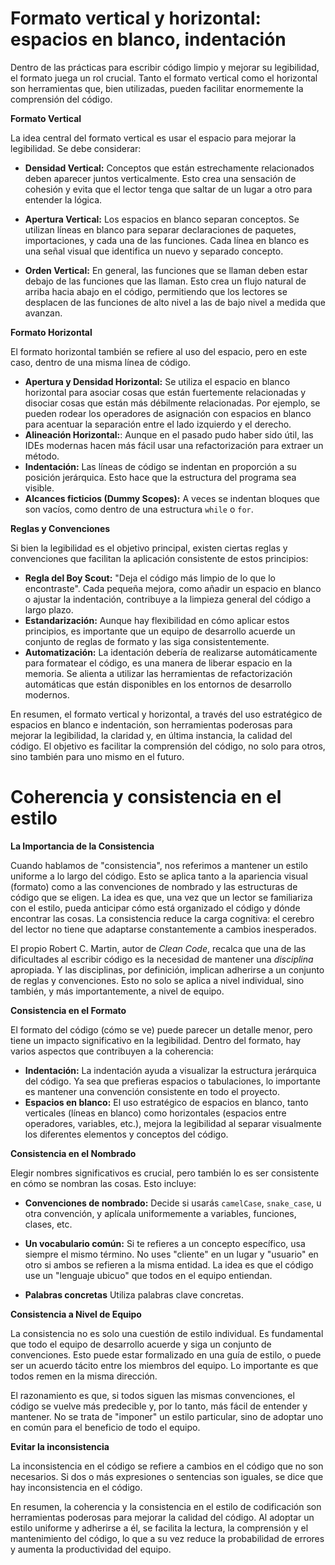 # Formato vertical y horizontal: espacios en blanco, indentación

Dentro de las prácticas para escribir código limpio y mejorar su legibilidad, el formato juega un rol crucial. Tanto el formato vertical como el horizontal son herramientas que, bien utilizadas, pueden facilitar enormemente la comprensión del código.

**Formato Vertical**

La idea central del formato vertical es usar el espacio para mejorar la legibilidad. Se debe considerar:

*   **Densidad Vertical:** Conceptos que están estrechamente relacionados deben aparecer juntos verticalmente. Esto crea una sensación de cohesión y evita que el lector tenga que saltar de un lugar a otro para entender la lógica.

*   **Apertura Vertical:** Los espacios en blanco separan conceptos. Se utilizan líneas en blanco para separar declaraciones de paquetes, importaciones, y cada una de las funciones. Cada línea en blanco es una señal visual que identifica un nuevo y separado concepto.

*   **Orden Vertical:** En general, las funciones que se llaman deben estar debajo de las funciones que las llaman. Esto crea un flujo natural de arriba hacia abajo en el código, permitiendo que los lectores se desplacen de las funciones de alto nivel a las de bajo nivel a medida que avanzan.

**Formato Horizontal**

El formato horizontal también se refiere al uso del espacio, pero en este caso, dentro de una misma línea de código.

*   **Apertura y Densidad Horizontal:** Se utiliza el espacio en blanco horizontal para asociar cosas que están fuertemente relacionadas y disociar cosas que están más débilmente relacionadas. Por ejemplo, se pueden rodear los operadores de asignación con espacios en blanco para acentuar la separación entre el lado izquierdo y el derecho.
*   **Alineación Horizontal:**: Aunque en el pasado pudo haber sido útil, las IDEs modernas hacen más fácil usar una refactorización para extraer un método.
*    **Indentación:** Las líneas de código se indentan en proporción a su posición jerárquica. Esto hace que la estructura del programa sea visible.
*   **Alcances ficticios (Dummy Scopes):** A veces se indentan bloques que son vacíos, como dentro de una estructura `while` o `for`.

**Reglas y Convenciones**

Si bien la legibilidad es el objetivo principal, existen ciertas reglas y convenciones que facilitan la aplicación consistente de estos principios:

*   **Regla del Boy Scout:** "Deja el código más limpio de lo que lo encontraste". Cada pequeña mejora, como añadir un espacio en blanco o ajustar la indentación, contribuye a la limpieza general del código a largo plazo.
*   **Estandarización:** Aunque hay flexibilidad en cómo aplicar estos principios, es importante que un equipo de desarrollo acuerde un conjunto de reglas de formato y las siga consistentemente.
* **Automatización:** La identación debería de realizarse automáticamente para formatear el código, es una manera de liberar espacio en la memoria.
Se alienta a utilizar las herramientas de refactorización automáticas que están disponibles en los entornos de desarrollo modernos.

En resumen, el formato vertical y horizontal, a través del uso estratégico de espacios en blanco e indentación, son herramientas poderosas para mejorar la legibilidad, la claridad y, en última instancia, la calidad del código. El objetivo es facilitar la comprensión del código, no solo para otros, sino también para uno mismo en el futuro.

#  Coherencia y consistencia en el estilo

**La Importancia de la Consistencia**

Cuando hablamos de "consistencia", nos referimos a mantener un estilo uniforme a lo largo del código. Esto se aplica tanto a la apariencia visual (formato) como a las convenciones de nombrado y las estructuras de código que se eligen. La idea es que, una vez que un lector se familiariza con el estilo, pueda anticipar cómo está organizado el código y dónde encontrar las cosas. La consistencia reduce la carga cognitiva: el cerebro del lector no tiene que adaptarse constantemente a cambios inesperados.

El propio Robert C. Martin, autor de *Clean Code*, recalca que una de las dificultades al escribir código es la necesidad de mantener una *disciplina* apropiada. Y las disciplinas, por definición, implican adherirse a un conjunto de reglas y convenciones. Esto no solo se aplica a nivel individual, sino también, y más importantemente, a nivel de equipo.

**Consistencia en el Formato**

El formato del código (cómo se ve) puede parecer un detalle menor, pero tiene un impacto significativo en la legibilidad. Dentro del formato, hay varios aspectos que contribuyen a la coherencia:

*   **Indentación:** La indentación ayuda a visualizar la estructura jerárquica del código. Ya sea que prefieras espacios o tabulaciones, lo importante es mantener una convención consistente en todo el proyecto.
*   **Espacios en blanco:** El uso estratégico de espacios en blanco, tanto verticales (líneas en blanco) como horizontales (espacios entre operadores, variables, etc.), mejora la legibilidad al separar visualmente los diferentes elementos y conceptos del código.

**Consistencia en el Nombrado**

Elegir nombres significativos es crucial, pero también lo es ser consistente en cómo se nombran las cosas. Esto incluye:

*  **Convenciones de nombrado:** Decide si usarás `camelCase`, `snake_case`, u otra convención, y aplícala uniformemente a variables, funciones, clases, etc.

*   **Un vocabulario común:** Si te refieres a un concepto específico, usa siempre el mismo término. No uses "cliente" en un lugar y "usuario" en otro si ambos se refieren a la misma entidad. La idea es que el código use un "lenguaje ubicuo" que todos en el equipo entiendan.
*    **Palabras concretas** Utiliza palabras clave concretas.
   
**Consistencia a Nivel de Equipo**

La consistencia no es solo una cuestión de estilo individual. Es fundamental que todo el equipo de desarrollo acuerde y siga un conjunto de convenciones. Esto puede estar formalizado en una guía de estilo, o puede ser un acuerdo tácito entre los miembros del equipo. Lo importante es que todos remen en la misma dirección.

El razonamiento es que, si todos siguen las mismas convenciones, el código se vuelve más predecible y, por lo tanto, más fácil de entender y mantener. No se trata de "imponer" un estilo particular, sino de adoptar uno en común para el beneficio de todo el equipo.

**Evitar la inconsistencia**

La inconsistencia en el código se refiere a cambios en el código que no son necesarios. Si dos o más expresiones o sentencias son iguales, se dice que hay inconsistencia en el código.

En resumen, la coherencia y la consistencia en el estilo de codificación son herramientas poderosas para mejorar la calidad del código. Al adoptar un estilo uniforme y adherirse a él, se facilita la lectura, la comprensión y el mantenimiento del código, lo que a su vez reduce la probabilidad de errores y aumenta la productividad del equipo.

